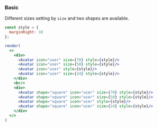 ### Basic

Different sizes setting by `size` and two shapes are available.

<!--start-code-->

```jsx
const style = {
  marginRight: 10
};

render(
  <>
    <div>
      <Avatar icon="user" size={70} style={style}/>
      <Avatar icon="user" size={50} style={style}/>
      <Avatar icon="user" style={style}/>
      <Avatar icon="user" size={24} style={style}/>
    </div>
    <br/>
    <div>
      <Avatar shape="square" icon="user" size={70} style={style}/>
      <Avatar shape="square" icon="user" size={50} style={style}/>
      <Avatar shape="square" icon="user" style={style}/>
      <Avatar shape="square" icon="user" size={24} style={style}/>
    </div>
  </>
)
```

<!--end-code-->
